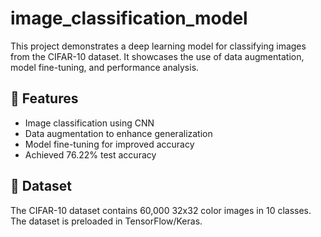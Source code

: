 # image_classification_model
This project demonstrates a deep learning model for classifying images from the CIFAR-10 dataset. It showcases the use of data augmentation, model fine-tuning, and performance analysis.

## 🚀 Features
- Image classification using CNN
- Data augmentation to enhance generalization
- Model fine-tuning for improved accuracy
- Achieved 76.22% test accuracy

## 📂 Dataset
The CIFAR-10 dataset contains 60,000 32x32 color images in 10 classes. The dataset is preloaded in TensorFlow/Keras.
